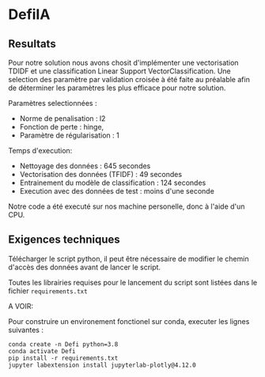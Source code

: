 # DefiIA
 
## Resultats

Pour notre solution nous avons chosit d'implémenter une vectorisation TDIDF et une classification Linear Support VectorClassification. Une selection des paramètre par validation croisée à été faite au préalable afin de déterminer les paramètres les plus efficace pour notre solution. 

Paramètres selectionnées :
 - Norme de penalisation : l2
 - Fonction de perte : hinge, 
 - Paramètre de régularisation : 1
 
Temps d'execution: 
- Nettoyage des données : 645 secondes
- Vectorisation des données (TFIDF) : 49 secondes
- Entrainement du modèle de classification : 124 secondes
- Execution avec des données de test : moins d'une seconde

Notre code a été executé sur nos machine personelle, donc à l'aide d'un CPU. 

## Exigences techniques

Télécharger le script python, il peut être nécessaire de modifier le chemin d'accès des données avant de lancer le script.

Toutes les librairies requises pour le lancement du script sont listées dans le fichier `requirements.txt`
 
 A VOIR:
 
Pour construire un environement fonctionel sur conda, executer les lignes suivantes :
 
 ```
conda create -n Defi python=3.8
conda activate Defi
pip install -r requirements.txt 
jupyter labextension install jupyterlab-plotly@4.12.0
```
